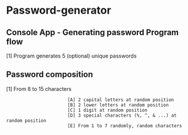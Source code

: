 # Password-generator
Console App - Generating password
Program flow
------------
[1] Program generates 5 (optional) unique passwords

Password composition
---------------------------------
[1] From 8 to 15 characters
                          
                           [A] 2 capital letters at random position 
                           [B] 2 lower letters at random position 
                           [C] 1 digit at random position 
                           [D] 3 special characters (%, ^, & ...) at random position 
                           [E] From 1 to 7 randomly, random characters
                           


